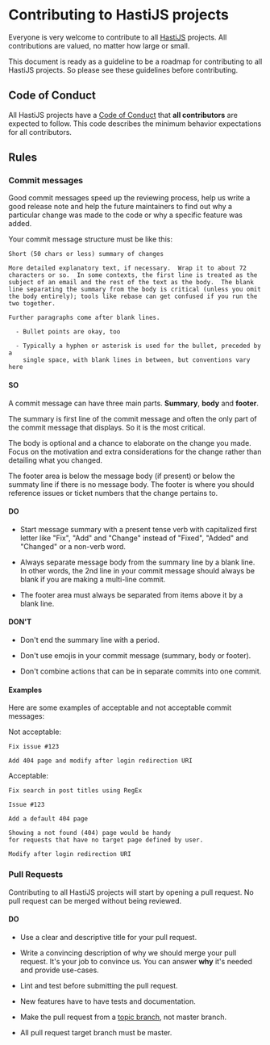 # Contributing to HastiJS projects

Everyone is very welcome to contribute to all [HastiJS](https://github.com/HastiJS) projects. All contributions are valued, no matter how large or small.

This document is ready as a guideline to be a roadmap for contributing to all HastiJS projects. So please see these guidelines before contributing.

## Code of Conduct

All HastiJS projects have a [Code of Conduct](https://github.com/HastiJS/contributing/blob/master/CODE_OF_CONDUCT.md) that **all contributors** are expected to follow. This code describes the minimum behavior expectations for all contributors.

## Rules

### Commit messages

Good commit messages speed up the reviewing process, help us write a good release note and help the future maintainers to find out why a particular change was made to the code or why a specific feature was added.

Your commit message structure must be like this:

```
Short (50 chars or less) summary of changes

More detailed explanatory text, if necessary.  Wrap it to about 72
characters or so.  In some contexts, the first line is treated as the
subject of an email and the rest of the text as the body.  The blank
line separating the summary from the body is critical (unless you omit
the body entirely); tools like rebase can get confused if you run the
two together.

Further paragraphs come after blank lines.

  - Bullet points are okay, too

  - Typically a hyphen or asterisk is used for the bullet, preceded by a
    single space, with blank lines in between, but conventions vary here
```

#### SO

A commit message can have three main parts. **Summary**, **body** and **footer**.

The summary is first line of the commit message and often the only part of the commit message that displays. So it is the most critical.

The body is optional and a chance to elaborate on the change you made. Focus on the motivation and extra considerations for the change rather than detailing what you changed.

The footer area is below the message body (if present) or below the summaty line if there is no message body. The footer is where you should reference issues or ticket numbers that the change pertains to.

#### DO

* Start message summary with a present tense verb with capitalized first letter like "Fix", "Add" and "Change" instead of "Fixed", "Added" and  "Changed" or a non-verb word.

* Always separate message body from the summary line by a blank line. In other words, the 2nd line in your commit message should always be blank if you are making a multi-line commit.

* The footer area must always be separated from items above it by a blank line.

#### DON'T

* Don't end the summary line with a period.

* Don't use emojis in your commit message (summary, body or footer).

* Don't combine actions that can be in separate commits into one commit.

#### Examples

Here are some examples of acceptable and not acceptable commit messages:

Not acceptable:

```
Fix issue #123
```

```
Add 404 page and modify after login redirection URI
```

Acceptable:

```
Fix search in post titles using RegEx

Issue #123
```

```
Add a default 404 page

Showing a not found (404) page would be handy
for requests that have no target page defined by user.
```

```
Modify after login redirection URI
```

### Pull Requests

Contributing to all HastiJS projects will start by opening a pull request. No pull request can be merged without being reviewed.

#### DO

* Use a clear and descriptive title for your pull request.

* Write a convincing description of why we should merge your pull request. It's your job to convince us. You can answer **why** it's needed and provide use-cases.

* Lint and test before submitting the pull request.

* New features have to have tests and documentation.

* Make the pull request from a [topic branch](https://github.com/dchelimsky/rspec/wiki/Topic-Branches), not master branch.

* All pull request target branch must be master.
